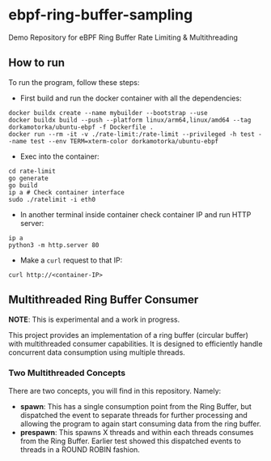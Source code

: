 # ebpf-ring-buffer-sampling

Demo Repository for eBPF Ring Buffer Rate Limiting &amp; Multithreading

## How to run

To run the program, follow these steps:

- First build and run the docker container with all the dependencies:
```
docker buildx create --name mybuilder --bootstrap --use
docker buildx build --push --platform linux/arm64,linux/amd64 --tag dorkamotorka/ubuntu-ebpf -f Dockerfile .
docker run --rm -it -v ./rate-limit:/rate-limit --privileged -h test --name test --env TERM=xterm-color dorkamotorka/ubuntu-ebpf
```
- Exec into the container:
```
cd rate-limit
go generate
go build
ip a # Check container interface
sudo ./ratelimit -i eth0
```
- In another terminal inside container check container IP and run HTTP server:
```
ip a
python3 -m http.server 80
```
- Make a `curl` request to that IP:
```
curl http://<container-IP>
```

## Multithreaded Ring Buffer Consumer

**NOTE**: This is experimental and a work in progress.

This project provides an implementation of a ring buffer (circular buffer) with multithreaded consumer capabilities. It is designed to efficiently handle concurrent data consumption using multiple threads.

### Two Multithreaded Concepts

There are two concepts, you will find in this repository. Namely:

- **spawn**: This has a single consumption point from the Ring Buffer, but dispatched the event to separate threads for further processing and allowing the program to again start consuming data from the ring buffer.
- **prespawn**: This spawns X threads and within each threads consumes from the Ring Buffer. Earlier test showed this dispatched events to threads in a ROUND ROBIN fashion.
